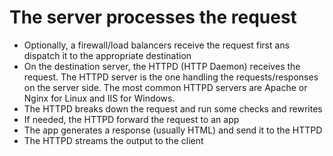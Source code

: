 # The server processes the request

- Optionally, a firewall/load balancers receive the request first ans dispatch it to the appropriate destination
- On the destination server, the HTTPD (HTTP Daemon) receives the request. The HTTPD server is the one handling the requests/responses on the server side. The most common HTTPD servers are Apache or Nginx for Linux and IIS for Windows.
- The HTTPD breaks down the request and run some checks and rewrites
- If needed, the HTTPD forward the request to an app
- The app generates a response (usually HTML) and send it to the HTTPD
- The HTTPD streams the output to the client
